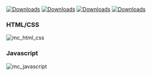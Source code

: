 [![Downloads](https://badges.ml/monokai-corail-ur/total.svg)](https://brackets-extension-badges.github.io#monokai-corail) [![Downloads](https://badges.ml/monokai-corail-ur/last-version.svg)](https://brackets-extension-badges.github.io#monokai-corail) [![Downloads](https://badges.ml/monokai-corail-ur/week.svg)](https://brackets-extension-badges.github.io#monokai-corail) [![Downloads](https://badges.ml/monokai-corail-ur/day.svg)](https://brackets-extension-badges.github.io#monokai-corail)
### HTML/CSS 
![mc_html_css](https://user-images.githubusercontent.com/27980534/35444865-1cb87064-02b0-11e8-8f25-53524d87d1c6.png)

### Javascript
![mc_javascript](https://user-images.githubusercontent.com/27980534/35444874-275ca9cc-02b0-11e8-8cdf-351feaa95a43.png)
